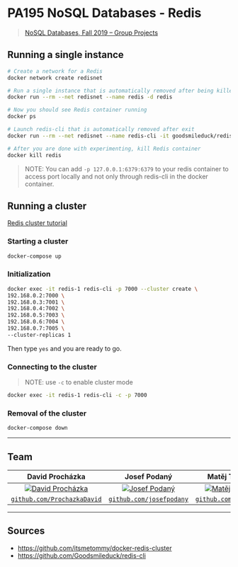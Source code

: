 # PA195 NoSQL Databases - Redis

> [NoSQL Databases, Fall 2019 – Group Projects](http://disa.fi.muni.cz/vlastislav-dohnal/teaching/nosql-databases-fall-2019/group-projects/)

## Running a single instance

```bash
# Create a network for a Redis
docker network create redisnet

# Run a single instance that is automatically removed after being killed
docker run --rm --net redisnet --name redis -d redis

# Now you should see Redis container running
docker ps

# Launch redis-cli that is automatically removed after exit
docker run --rm --net redisnet --name redis-cli -it goodsmileduck/redis-cli redis-cli -h redis.redisnet

# After you are done with experimenting, kill Redis container
docker kill redis
```

> NOTE: You can add `-p 127.0.0.1:6379:6379` to your redis container to access port locally and not only through redis-cli in the docker container. 

## Running a cluster

[Redis cluster tutorial](https://redis.io/topics/cluster-tutorial)

### Starting a cluster 

```bash
docker-compose up
```

### Initialization

```bash
docker exec -it redis-1 redis-cli -p 7000 --cluster create \
192.168.0.2:7000 \
192.168.0.3:7001 \
192.168.0.4:7002 \
192.168.0.5:7003 \
192.168.0.6:7004 \
192.168.0.7:7005 \
--cluster-replicas 1
```

Then type `yes` and you are ready to go.

### Connecting to the cluster

> NOTE: use `-c` to enable cluster mode

```bash
docker exec -it redis-1 redis-cli -c -p 7000
```

### Removal of the cluster

```bash
docker-compose down
```

---

## Team

|                                                   David Procházka                                                   |                                                Josef Podaný                                                |                                           Matěj Tužil                                           |
| :-----------------------------------------------------------------------------------------------------------------: | :--------------------------------------------------------------------------------------------------------: | :---------------------------------------------------------------------------------------------: |
| [![David Procházka](https://avatars.githubusercontent.com/ProchazkaDavid?s=200)](https://github.com/ProchazkaDavid) | [![Josef Podaný](https://avatars.githubusercontent.com/josefpodany?s=200)](https://github.com/josefpodany) | [![Matěj Tužil](https://avatars.githubusercontent.com/xtuzil?s=200)](https://github.com/xtuzil) |
|                          [`github.com/ProchazkaDavid`](https://github.com/ProchazkaDavid)                           |                         [`github.com/josefpodany`](https://github.com/josefpodany)                         |                        [`github.com/xtuzil`](https://github.com/xtuzil)                         |

---

## Sources

- https://github.com/itsmetommy/docker-redis-cluster
- https://github.com/Goodsmileduck/redis-cli
